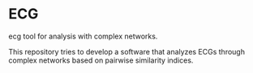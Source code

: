 # ECG
ecg tool for analysis with complex networks.


This repository tries to develop a software that analyzes ECGs through complex networks based on pairwise similarity indices.
